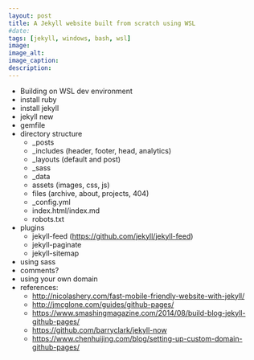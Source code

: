 ```yaml
---
layout: post
title: A Jekyll website built from scratch using WSL
#date: 
tags: [jekyll, windows, bash, wsl]
image: 
image_alt: 
image_caption: 
description: 
---
```


 - Building on WSL dev environment
 - install ruby
 - install jekyll
 - jekyll new
 - gemfile
 - directory structure
   + _posts
   + _includes (header, footer, head, analytics)
   + _layouts (default and post)
   + _sass
   + _data
   + assets (images, css, js)
   + files (archive, about, projects, 404)
   + _config.yml
   + index.html/index.md
   + robots.txt
 - plugins
   + jekyll-feed (https://github.com/jekyll/jekyll-feed)
   + jekyll-paginate
   + jekyll-sitemap
 - using sass
 - comments?
 - using your own domain
 - references:
   + http://nicolashery.com/fast-mobile-friendly-website-with-jekyll/
   + http://jmcglone.com/guides/github-pages/
   + https://www.smashingmagazine.com/2014/08/build-blog-jekyll-github-pages/
   + https://github.com/barryclark/jekyll-now
   + https://www.chenhuijing.com/blog/setting-up-custom-domain-github-pages/